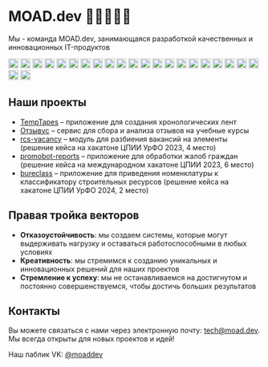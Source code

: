 # MOAD.dev 👋👋👋👋👋

Мы - команда MOAD.dev, занимающаяся разработкой качественных и инновационных IT-продуктов

<img height="20" src="https://img.shields.io/badge/-PHP-777BB4?logo=php&logoColor=white"> <img height="20" src="https://img.shields.io/badge/-TailwindCSS-38B2AC?logo=tailwind-css&logoColor=white"> <img height="20" src="https://img.shields.io/badge/-Alpine.js-8BC0D0?logo=alpine.js&logoColor=black"> <img height="20" src="https://img.shields.io/badge/-Laravel-FF2D20?logo=laravel&logoColor=white"> <img height="20" src="https://img.shields.io/badge/-Livewire-FF2D20?logo=laravel&logoColor=white"> <img height="20" src="https://img.shields.io/badge/-SQLite-003B57?logo=sqlite&logoColor=white"> <img height="20" src="https://img.shields.io/badge/-MariaDB-003545?logo=mariadb&logoColor=white"> <img height="20" src="https://img.shields.io/badge/-MongoDB-47A248?logo=mongodb&logoColor=white"> <img height="20" src="https://img.shields.io/badge/-Redis-DC382D?logo=redis&logoColor=white"> <img height="20" src="https://img.shields.io/badge/-Node.js-339933?logo=node.js&logoColor=white"> <img height="20" src="https://img.shields.io/badge/-Electron-47848F?logo=electron&logoColor=white"> <img height="20" src="https://img.shields.io/badge/-Three.js-000000?logo=three.js&logoColor=white"> <img height="20" src="https://img.shields.io/badge/Svelte-white?logo=svelte&logoColor=white&color=%23FF3E00"> <img height="20" src="https://img.shields.io/badge/-Vue.js-4FC08D?logo=vue.js&logoColor=white"> <img height="20" src="https://img.shields.io/badge/-Python-3776AB?logo=python&logoColor=white"> <img height="20" src="https://img.shields.io/badge/-PyTorch-EE4C2C?logo=pytorch&logoColor=white"> <img height="20" src="https://img.shields.io/badge/-Transformers-FFA500?logo=huggingface&logoColor=white"> <img height="20" src="https://img.shields.io/badge/-Flask-000000?logo=flask&logoColor=white"> <img height="20" src="https://img.shields.io/badge/-Django-092E20?logo=django&logoColor=white"> <img height="20" src="https://img.shields.io/badge/-FastAPI-009688?logo=fastapi&logoColor=white"> <img height="20" src="https://img.shields.io/badge/-nginx-009639?logo=nginx&logoColor=white"> <img height="20" src="https://img.shields.io/badge/-Docker-2496ED?logo=docker&logoColor=white"> <img height="20" src="https://img.shields.io/badge/-Elasticsearch-005571?logo=elasticsearch&logoColor=white">

## Наши проекты

- [TempTapes](https://github.com/moad-dev/TempTapes) – приложение для создания хронологических лент
- [Отзывус](https://github.com/moad-dev/otzyvus) – сервис для сбора и анализа отзывов на учебные курсы
- [rcs-vacancy](https://github.com/moad-dev/rcs-vacancy) – модуль для разбиения вакансий на элементы (решение кейса на хакатоне ЦПИИ УрФО 2023, 4 место)
- [promobot-reports](https://github.com/moad-dev/promobot-reports) – приложение для обработки жалоб граждан (решение кейса на международном хакатоне ЦПИИ 2023, 6 место)
- [bureclass](https://github.com/moad-dev/bureclass) – приложение для приведения номенклатуры к классификатору строительных ресурсов (решение кейса на хакатоне ЦПИИ УрФО 2024, 2 место)

## Правая тройка векторов

- **Отказоустойчивость**: мы создаем системы, которые могут выдерживать нагрузку и оставаться работоспособными в любых условиях
- **Креативность**: мы стремимся к созданию уникальных и инновационных решений для наших проектов
- **Стремление к успеху**: мы не останавливаемся на достигнутом и постоянно совершенствуемся, чтобы достичь больших результатов

## Контакты

Вы можете связаться с нами через электронную почту: tech@moad.dev. Мы всегда открыты для новых проектов и идей!

Наш паблик VK: [@moaddev](https://vk.com/moaddev)

